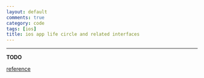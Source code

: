 ```yaml
---
layout: default
comments: true
category: code
tags: [ios]
title: ios app life circle and related interfaces
---
```

---

**TODO**

[reference](http://www.4byte.cn/learning/88477.html)
